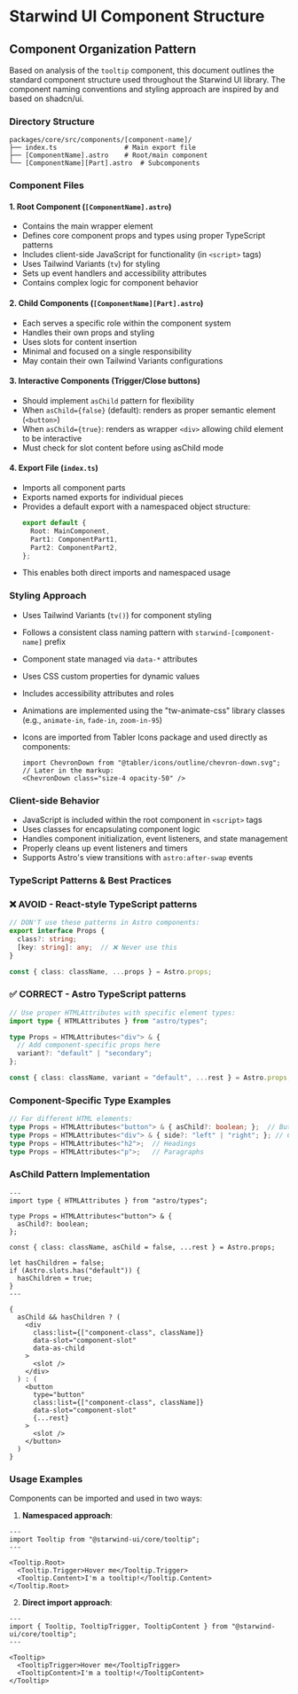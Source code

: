 # Starwind UI Component Structure

## Component Organization Pattern

Based on analysis of the `tooltip` component, this document outlines the standard component structure used throughout the Starwind UI library. The component naming conventions and styling approach are inspired by and based on shadcn/ui.

### Directory Structure

```
packages/core/src/components/[component-name]/
├── index.ts                 # Main export file
├── [ComponentName].astro    # Root/main component
└── [ComponentName][Part].astro  # Subcomponents
```

### Component Files

#### 1. Root Component (`[ComponentName].astro`)

- Contains the main wrapper element
- Defines core component props and types using proper TypeScript patterns
- Includes client-side JavaScript for functionality (in `<script>` tags)
- Uses Tailwind Variants (`tv`) for styling
- Sets up event handlers and accessibility attributes
- Contains complex logic for component behavior

#### 2. Child Components (`[ComponentName][Part].astro`)

- Each serves a specific role within the component system
- Handles their own props and styling
- Uses slots for content insertion
- Minimal and focused on a single responsibility
- May contain their own Tailwind Variants configurations

#### 3. Interactive Components (Trigger/Close buttons)

- Should implement `asChild` pattern for flexibility
- When `asChild={false}` (default): renders as proper semantic element (`<button>`)
- When `asChild={true}`: renders as wrapper `<div>` allowing child element to be interactive
- Must check for slot content before using asChild mode

#### 4. Export File (`index.ts`)

- Imports all component parts
- Exports named exports for individual pieces
- Provides a default export with a namespaced object structure:
  ```typescript
  export default {
    Root: MainComponent,
    Part1: ComponentPart1,
    Part2: ComponentPart2,
  };
  ```
- This enables both direct imports and namespaced usage

### Styling Approach

- Uses Tailwind Variants (`tv()`) for component styling
- Follows a consistent class naming pattern with `starwind-[component-name]` prefix
- Component state managed via `data-*` attributes
- Uses CSS custom properties for dynamic values
- Includes accessibility attributes and roles
- Animations are implemented using the "tw-animate-css" library classes (e.g., `animate-in`, `fade-in`, `zoom-in-95`)
- Icons are imported from Tabler Icons package and used directly as components:

  ```astro
  import ChevronDown from "@tabler/icons/outline/chevron-down.svg"; // Later in the markup:
  <ChevronDown class="size-4 opacity-50" />
  ```

### Client-side Behavior

- JavaScript is included within the root component in `<script>` tags
- Uses classes for encapsulating component logic
- Handles component initialization, event listeners, and state management
- Properly cleans up event listeners and timers
- Supports Astro's view transitions with `astro:after-swap` events

### TypeScript Patterns & Best Practices

### ❌ **AVOID** - React-style TypeScript patterns
```typescript
// DON'T use these patterns in Astro components:
export interface Props {
  class?: string;
  [key: string]: any;  // ❌ Never use this
}

const { class: className, ...props } = Astro.props;
```

### ✅ **CORRECT** - Astro TypeScript patterns
```typescript
// Use proper HTMLAttributes with specific element types:
import type { HTMLAttributes } from "astro/types";

type Props = HTMLAttributes<"div"> & {
  // Add component-specific props here
  variant?: "default" | "secondary";
};

const { class: className, variant = "default", ...rest } = Astro.props;
```

### Component-Specific Type Examples
```typescript
// For different HTML elements:
type Props = HTMLAttributes<"button"> & { asChild?: boolean; };  // Buttons
type Props = HTMLAttributes<"div"> & { side?: "left" | "right"; }; // Containers  
type Props = HTMLAttributes<"h2">;  // Headings
type Props = HTMLAttributes<"p">;   // Paragraphs
```

### AsChild Pattern Implementation
```astro
---
import type { HTMLAttributes } from "astro/types";

type Props = HTMLAttributes<"button"> & {
  asChild?: boolean;
};

const { class: className, asChild = false, ...rest } = Astro.props;

let hasChildren = false;
if (Astro.slots.has("default")) {
  hasChildren = true;
}
---

{
  asChild && hasChildren ? (
    <div
      class:list={["component-class", className]}
      data-slot="component-slot"
      data-as-child
    >
      <slot />
    </div>
  ) : (
    <button
      type="button"
      class:list={["component-class", className]}
      data-slot="component-slot"
      {...rest}
    >
      <slot />
    </button>
  )
}
```

### Usage Examples

Components can be imported and used in two ways:

1. **Namespaced approach**:

```astro
---
import Tooltip from "@starwind-ui/core/tooltip";
---

<Tooltip.Root>
  <Tooltip.Trigger>Hover me</Tooltip.Trigger>
  <Tooltip.Content>I'm a tooltip!</Tooltip.Content>
</Tooltip.Root>
```

2. **Direct import approach**:

```astro
---
import { Tooltip, TooltipTrigger, TooltipContent } from "@starwind-ui/core/tooltip";
---

<Tooltip>
  <TooltipTrigger>Hover me</TooltipTrigger>
  <TooltipContent>I'm a tooltip!</TooltipContent>
</Tooltip>
```
